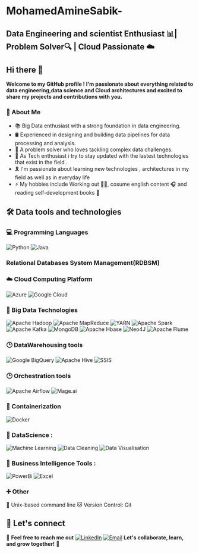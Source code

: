 # MohamedAmineSabik-
## Data Engineering and scientist Enthusiast 📊| Problem Solver🔍 | Cloud Passionate ☁️ 
## Hi there 👋

**Welcome to my GitHub profile ! I'm passionate about everything related to data engineering,data science and Cloud architectures  and excited to share my projects and contributions with you.**

### 👧 About Me
- 📚  Big Data enthusiast with a strong foundation in data engineering.
- 🛢️ Experienced in designing and building data pipelines for data processing and analysis.
- 🧩 A problem solver who loves tackling complex data challenges.
- 🌟 As Tech enthusiast i try to stay updated  with the lastest technologies that exist in the field .
- 🎗️ I'm passionate about learning new technologies , architectures in my field as well as in everyday life
- ⚡ My hobbies include Working out 🏋️‍♂️, cosume english content 🎧 and reading self-development books  📖

## 🛠 Data tools and technologies
### 💻 Programming Languages
  ![Python](https://img.shields.io/badge/Python-3776AB?style=for-the-badge&logo=python&logoColor=white)
  ![Java](https://img.shields.io/badge/Java-007396?style=for-the-badge&logo=java&logoColor=white&color=pink)
###      Relational Databases System Management(RDBSM)
### ☁️ Cloud Computing Platform 
  ![Azure](https://img.shields.io/badge/Microsoft%20Azure-black?style=for-the-badge&logo=microsoftazure&logoColor=%230078D4&color=white)
  ![Google Cloud](https://img.shields.io/badge/Google%20Cloud-4285F4?style=for-the-badge&logo=google-cloud&logoColor=white)
### 💽 Big Data Technologies 
![Apache Hadoop](https://img.shields.io/badge/Apache%20Hadoop-02569B?style=for-the-badge&logo=apache-hadoop&logoColor=white)
![Apache MapReduce](https://img.shields.io/badge/Apache%20MapReduce-FF7F2A?style=for-the-badge&logo=apache-mapreduce&logoColor=white)
![YARN](https://img.shields.io/badge/YARN-FF7F2A?style=for-the-badge&logo=apache-yarn&logoColor=white)
![Apache Spark](https://img.shields.io/badge/Apache%20Spark-E25A1C?style=for-the-badge&logo=apache-spark&logoColor=white)
![Apache Kafka](https://img.shields.io/badge/Apache%20Kafka-231F20?style=for-the-badge&logo=apache-kafka&logoColor=white)
![MongoDB](https://img.shields.io/badge/MongoDB-black?style=for-the-badge&logo=mongodb)
![Apache Hbase](https://img.shields.io/badge/Apache%20Hbase-grey?style=for-the-badge&logo=apachehbase&logoColor=%23BE160C)
![Neo4J](https://img.shields.io/badge/Noe4J-white?style=for-the-badge&logo=neo4j&logoColor=%234581C3&color=lightblue)
![Apache Flume](https://img.shields.io/badge/Apache%20Flume-white?style=for-the-badge&logo=apache&logoColor=%23D22128&color=red)


### 🕒 DataWarehousing tools
![Google BigQuery](https://img.shields.io/badge/Google%20BigQuery-white?style=for-the-badge&logo=googlebigquery&logoColor=%23669DF6&color=blue)
![Apache Hive ](https://img.shields.io/badge/Apache%20Hive-white?style=for-the-badge&logo=apachehive&logoColor=%23BE160C&color=%23FDEE21)
![SSIS](https://img.shields.io/badge/SSIS-white?style=for-the-badge&logoColor=%23669DF6&color=yellow)
### 🕒 Orchestration tools
![Apache Airflow](https://img.shields.io/badge/Apache%20Airflow-007A88?style=for-the-badge&logo=apache-airflow&logoColor=white)
![Mage.ai](https://img.shields.io/badge/mage-ai)
### 🐳 Containerization 
![Docker](https://img.shields.io/badge/Docker-2496ED?style=for-the-badge&logo=docker&logoColor=white)
### 🔬 DataScience : 
![Machine Learning ](https://img.shields.io/badge/Machine%20Learning-white?style=for-the-badge&logoColor=%230078D4&color=black)
![Data Cleaning ](https://img.shields.io/badge/Data%20Cleaning-yellow?style=for-the-badge&logoColor=%230078D4&color=blue)
![Data Visualisation](https://img.shields.io/badge/DataVisualisation-yellow?style=for-the-badge&logoColor=%230078D4&color=yellow)
### 🔬 Business Intelligence Tools : 
![PowerBi](https://img.shields.io/badge/Power%20BI-black?style=for-the-badge&logo=powerbi&logoColor=%23F2C811&color=yellow)
![Excel](https://img.shields.io/badge/Microsoft%20Excel-black?style=for-the-badge&logo=microsoftexcel&logoColor=%23F2C811&color=blackgreen)
### ➕ Other
🐧 Unix-based command line
🐱 Version Control: Git
## 📧 Let's connect 
🔗 **Feel free to reach me  out** [![LinkedIn](https://img.shields.io/badge/LinkedIn-0077B5?style=for-the-badge&logo=linkedin&logoColor=white)](https://www.linkedin.com/in/mohamedaminesabik/)  [![Email](https://img.shields.io/badge/Email-D14836?style=for-the-badge&logo=gmail&logoColor=white)](mohamedaminesabik2003@gmail.com
)
**Let's collaborate, learn, and grow together!** 🚀
